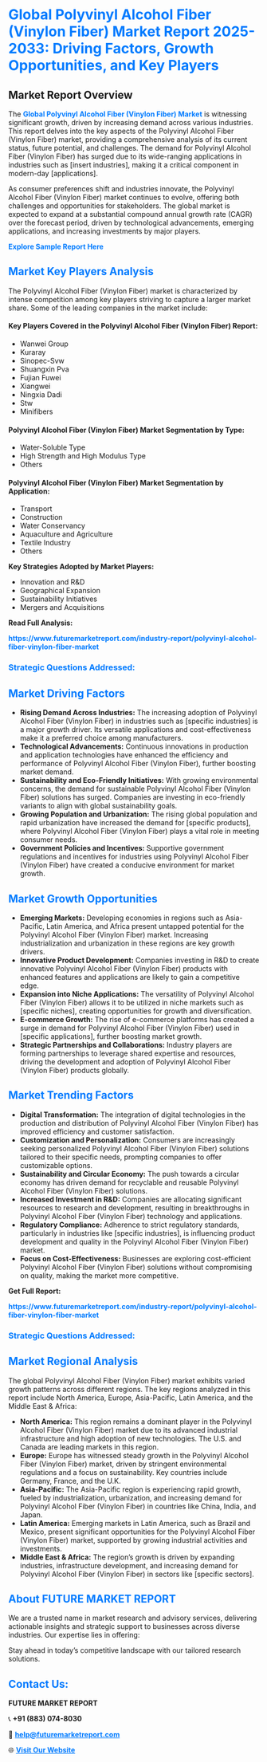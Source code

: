 <h1 style="color: #007BFF;">Global Polyvinyl Alcohol Fiber (Vinylon Fiber) Market Report 2025-2033: Driving Factors, Growth Opportunities, and Key Players</h1>

<section id="overview">
<h2>Market Report Overview</h2>
<p>The <a href="https://www.futuremarketreport.com/industry-report/polyvinyl-alcohol-fiber-vinylon-fiber-market" style="color: #007BFF; text-decoration: none;"><strong>Global Polyvinyl Alcohol Fiber (Vinylon Fiber) Market</strong></a> is witnessing significant growth, driven by increasing demand across various industries. This report delves into the key aspects of the Polyvinyl Alcohol Fiber (Vinylon Fiber) market, providing a comprehensive analysis of its current status, future potential, and challenges. The demand for Polyvinyl Alcohol Fiber (Vinylon Fiber) has surged due to its wide-ranging applications in industries such as [insert industries], making it a critical component in modern-day [applications].</p>
<p>As consumer preferences shift and industries innovate, the Polyvinyl Alcohol Fiber (Vinylon Fiber) market continues to evolve, offering both challenges and opportunities for stakeholders. The global market is expected to expand at a substantial compound annual growth rate (CAGR) over the forecast period, driven by technological advancements, emerging applications, and increasing investments by major players.</p>
</section>

<section id="overview">
<p><a href="https://www.futuremarketreport.com/request-sample/reportId=30915" style="color: #007BFF; text-decoration: none;"><strong>Explore Sample Report Here</strong></a></p>
</section>

<section id="key-players">
<h2 style="color: #007BFF;">Market Key Players Analysis</h2>
<p>The Polyvinyl Alcohol Fiber (Vinylon Fiber) market is characterized by intense competition among key players striving to capture a larger market share. Some of the leading companies in the market include:</p>
<h4>Key Players Covered in the Polyvinyl Alcohol Fiber (Vinylon Fiber) Report:</h4>
<ul><li>Wanwei Group</li><li>Kuraray</li><li>Sinopec-Svw</li><li>Shuangxin Pva</li><li>Fujian Fuwei</li><li>Xiangwei</li><li>Ningxia Dadi</li><li>Stw</li><li>Minifibers</li></ul>
<h4>Polyvinyl Alcohol Fiber (Vinylon Fiber) Market Segmentation by Type:</h4>
<ul><li>Water-Soluble Type</li><li>High Strength and High Modulus Type</li><li>Others</li></ul>

<h4>Polyvinyl Alcohol Fiber (Vinylon Fiber) Market Segmentation by Application:</h4>
<ul><li>Transport</li><li>Construction</li><li>Water Conservancy</li><li>Aquaculture and Agriculture</li><li>Textile Industry</li><li>Others</li></ul>
<p><strong>Key Strategies Adopted by Market Players:</strong></p>
<ul>
<li>Innovation and R&D</li>
<li>Geographical Expansion</li>
<li>Sustainability Initiatives</li>
<li>Mergers and Acquisitions</li>
</ul>
</section>

<section>
<p><strong>Read Full Analysis: </strong></p><a href="https://www.futuremarketreport.com/industry-report/polyvinyl-alcohol-fiber-vinylon-fiber-market" style="color: #007BFF; text-decoration: none;"><strong>https://www.futuremarketreport.com/industry-report/polyvinyl-alcohol-fiber-vinylon-fiber-market</strong></a>
<h3 style="color: #007BFF;">Strategic Questions Addressed:</h3>
</section>

<section id="driving-factors">
<h2 style="color: #007BFF;">Market Driving Factors</h2>
<ul>
<li><strong>Rising Demand Across Industries:</strong> The increasing adoption of Polyvinyl Alcohol Fiber (Vinylon Fiber) in industries such as [specific industries] is a major growth driver. Its versatile applications and cost-effectiveness make it a preferred choice among manufacturers.</li>
<li><strong>Technological Advancements:</strong> Continuous innovations in production and application technologies have enhanced the efficiency and performance of Polyvinyl Alcohol Fiber (Vinylon Fiber), further boosting market demand.</li>
<li><strong>Sustainability and Eco-Friendly Initiatives:</strong> With growing environmental concerns, the demand for sustainable Polyvinyl Alcohol Fiber (Vinylon Fiber) solutions has surged. Companies are investing in eco-friendly variants to align with global sustainability goals.</li>
<li><strong>Growing Population and Urbanization:</strong> The rising global population and rapid urbanization have increased the demand for [specific products], where Polyvinyl Alcohol Fiber (Vinylon Fiber) plays a vital role in meeting consumer needs.</li>
<li><strong>Government Policies and Incentives:</strong> Supportive government regulations and incentives for industries using Polyvinyl Alcohol Fiber (Vinylon Fiber) have created a conducive environment for market growth.</li>
</ul>
</section>

<section id="growth-opportunities">
<h2 style="color: #007BFF;">Market Growth Opportunities</h2>
<ul>
<li><strong>Emerging Markets:</strong> Developing economies in regions such as Asia-Pacific, Latin America, and Africa present untapped potential for the Polyvinyl Alcohol Fiber (Vinylon Fiber) market. Increasing industrialization and urbanization in these regions are key growth drivers.</li>
<li><strong>Innovative Product Development:</strong> Companies investing in R&D to create innovative Polyvinyl Alcohol Fiber (Vinylon Fiber) products with enhanced features and applications are likely to gain a competitive edge.</li>
<li><strong>Expansion into Niche Applications:</strong> The versatility of Polyvinyl Alcohol Fiber (Vinylon Fiber) allows it to be utilized in niche markets such as [specific niches], creating opportunities for growth and diversification.</li>
<li><strong>E-commerce Growth:</strong> The rise of e-commerce platforms has created a surge in demand for Polyvinyl Alcohol Fiber (Vinylon Fiber) used in [specific applications], further boosting market growth.</li>
<li><strong>Strategic Partnerships and Collaborations:</strong> Industry players are forming partnerships to leverage shared expertise and resources, driving the development and adoption of Polyvinyl Alcohol Fiber (Vinylon Fiber) products globally.</li>
</ul>
</section>

<section id="trending-factors">
<h2 style="color: #007BFF;">Market Trending Factors</h2>
<ul>
<li><strong>Digital Transformation:</strong> The integration of digital technologies in the production and distribution of Polyvinyl Alcohol Fiber (Vinylon Fiber) has improved efficiency and customer satisfaction.</li>
<li><strong>Customization and Personalization:</strong> Consumers are increasingly seeking personalized Polyvinyl Alcohol Fiber (Vinylon Fiber) solutions tailored to their specific needs, prompting companies to offer customizable options.</li>
<li><strong>Sustainability and Circular Economy:</strong> The push towards a circular economy has driven demand for recyclable and reusable Polyvinyl Alcohol Fiber (Vinylon Fiber) solutions.</li>
<li><strong>Increased Investment in R&D:</strong> Companies are allocating significant resources to research and development, resulting in breakthroughs in Polyvinyl Alcohol Fiber (Vinylon Fiber) technology and applications.</li>
<li><strong>Regulatory Compliance:</strong> Adherence to strict regulatory standards, particularly in industries like [specific industries], is influencing product development and quality in the Polyvinyl Alcohol Fiber (Vinylon Fiber) market.</li>
<li><strong>Focus on Cost-Effectiveness:</strong> Businesses are exploring cost-efficient Polyvinyl Alcohol Fiber (Vinylon Fiber) solutions without compromising on quality, making the market more competitive.</li>
</ul>
</section>

<section>
<p><strong>Get Full Report: </strong></p><a href="https://www.futuremarketreport.com/industry-report/polyvinyl-alcohol-fiber-vinylon-fiber-market" style="color: #007BFF; text-decoration: none;"><strong>https://www.futuremarketreport.com/industry-report/polyvinyl-alcohol-fiber-vinylon-fiber-market</strong></a>
<h3 style="color: #007BFF;">Strategic Questions Addressed:</h3>
</section>


<section id="regional-analysis">
<h2 style="color: #007BFF;">Market Regional Analysis</h2>
<p>The global Polyvinyl Alcohol Fiber (Vinylon Fiber) market exhibits varied growth patterns across different regions. The key regions analyzed in this report include North America, Europe, Asia-Pacific, Latin America, and the Middle East & Africa:</p>
<ul>
<li><strong>North America:</strong> This region remains a dominant player in the Polyvinyl Alcohol Fiber (Vinylon Fiber) market due to its advanced industrial infrastructure and high adoption of new technologies. The U.S. and Canada are leading markets in this region.</li>
<li><strong>Europe:</strong> Europe has witnessed steady growth in the Polyvinyl Alcohol Fiber (Vinylon Fiber) market, driven by stringent environmental regulations and a focus on sustainability. Key countries include Germany, France, and the U.K.</li>
<li><strong>Asia-Pacific:</strong> The Asia-Pacific region is experiencing rapid growth, fueled by industrialization, urbanization, and increasing demand for Polyvinyl Alcohol Fiber (Vinylon Fiber) in countries like China, India, and Japan.</li>
<li><strong>Latin America:</strong> Emerging markets in Latin America, such as Brazil and Mexico, present significant opportunities for the Polyvinyl Alcohol Fiber (Vinylon Fiber) market, supported by growing industrial activities and investments.</li>
<li><strong>Middle East & Africa:</strong> The region’s growth is driven by expanding industries, infrastructure development, and increasing demand for Polyvinyl Alcohol Fiber (Vinylon Fiber) in sectors like [specific sectors].</li>
</ul>
</section>

<footer>
<h2 style="color: #007BFF;">About FUTURE MARKET REPORT</h2>
<p>We are a trusted name in market research and advisory services, delivering actionable insights and strategic support to businesses across diverse industries. Our expertise lies in offering:</p>

<p>Stay ahead in today’s competitive landscape with our tailored research solutions.</p>

<h2 style="color: #007BFF;">Contact Us:</h2>
<p><strong>FUTURE MARKET REPORT</strong></p>
<p>📞 <strong>+91 (883) 074-8030</strong></p>
<p>📧 <strong><a href="mailto:help@futuremarketreport.com" style="color: #007BFF;">help@futuremarketreport.com</a></strong></p>
<p>🌐 <strong><a href="https://www.futuremarketreport.com/" style="color: #007BFF;">Visit Our Website</a></strong></p>
</footer>